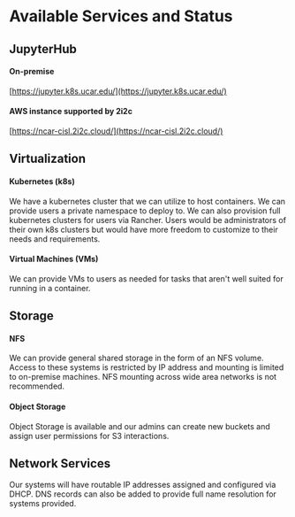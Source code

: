 # Available Services and Status

## JupyterHub
#### On-premise
[https://jupyter.k8s.ucar.edu/](https://jupyter.k8s.ucar.edu/)

#### AWS instance supported by 2i2c
[https://ncar-cisl.2i2c.cloud/](https://ncar-cisl.2i2c.cloud/)

## Virtualization
#### Kubernetes (k8s)
We have a kubernetes cluster that we can utilize to host containers. We can provide users a private namespace to deploy to. We can also provision full kubernetes clusters for users via Rancher. Users would be administrators of their own k8s clusters but would have more freedom to customize to their needs and requirements.  

#### Virtual Machines (VMs)
We can provide VMs to users as needed for tasks that aren't well suited for running in a container. 

## Storage
#### NFS
We can provide general shared storage in the form of an NFS volume. Access to these systems is restricted by IP address and mounting is limited to on-premise machines. NFS mounting across wide area networks is not recommended.  

#### Object Storage
Object Storage is available and our admins can create new buckets and assign user permissions for S3 interactions. 

## Network Services
Our systems will have routable IP addresses assigned and configured via DHCP. DNS records can also be added to provide full name resolution for systems provided. 